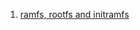  1. [ramfs, rootfs and initramfs](https://www.kernel.org/doc/Documentation/filesystems/ramfs-rootfs-initramfs.txt)
